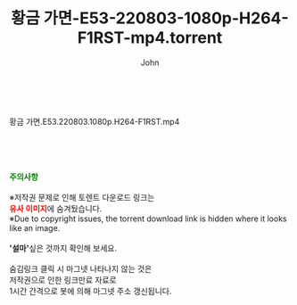﻿---
layout: post
title:  "황금 가면-E53-220803-1080p-H264-F1RST-mp4.torrent"
author: John
categories: [ 드라마 ]
tags: [  ]
image:  
description: "황금 가면-E53-220803-1080p-H264-F1RST-mp4 torrent 정보 공유"
toc: true
toc_sticky: true
---

<br>
<div class="view-img">
<a class="view_image" href="https://torrentmobile60.com/bbs/view_image.php?fn=%2Fdata%2Ffile%2Fdrama%2F3735182707_KfNcrotD_b3bd180460d2db59eef5db372466a206862b9174.jpg" target="_blank"><img alt="" class="img-tag" content="https://torrentmobile60.com/data/file/drama/3735182707_KfNcrotD_b3bd180460d2db59eef5db372466a206862b9174.jpg" itemprop="image" src="https://torrentmobile60.com/data/file/drama/thumb-3735182707_KfNcrotD_b3bd180460d2db59eef5db372466a206862b9174_835x2212.jpg"/></a></div><div class="view-content" itemprop="description">
<p>황금 가면.E53.220803.1080p.H264-F1RST.mp4<br/></p> </div>
    
<br><br><br>
<p data-ke-size="size16"><b><span style="color: green;">주의사항</span></b><br /><br />※저작권 문제로 인해 토렌트 다운로드 링크는<br /><b><span style="color: red;">유사 이미지</span></b>에 숨겨뒀습니다.<br />※Due to copyright issues, the torrent download link is hidden where it looks like an image.<br /><br /><b>'설마'</b>싶은 것까지 확인해 보세요.<br /><br />숨김링크 클릭 시 마그넷 나타나지 않는 것은<br />저작권으로 인한 링크만료 자료로<br />1시간 간격으로 봇에 의해 마그넷 주소 갱신됩니다.</p>
